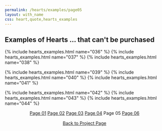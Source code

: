 ```yaml
---
permalink: /hearts/examples/page05
layout: with_name
css: heart,quote,hearts_examples
---
```


## Examples of Hearts ... that can't be purchased

{% include hearts_examples.html name="036" %}
{% include hearts_examples.html name="037" %}
{% include hearts_examples.html name="038" %}

{% include hearts_examples.html name="039" %}
{% include hearts_examples.html name="040" %}
{% include hearts_examples.html name="041" %}

{% include hearts_examples.html name="042" %}
{% include hearts_examples.html name="043" %}
{% include hearts_examples.html name="044" %}


<center>
<div class="index-div">
<a href="/hearts/examples">Page 01</a>
<a href="/hearts/examples/page02">Page 02</a>
<a href="/hearts/examples/page03">Page 03</a>
<a href="/hearts/examples/page04">Page 04</a>
Page 05
<a href="/hearts/examples/page06">Page 06</a>

<br/>
<div style="padding-top: 15px;">
<a href="/works/heart">Back to Project Page</a>
</div>

</div>
</center>
